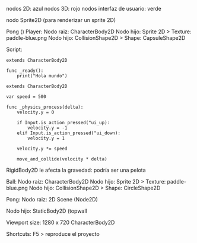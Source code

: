 nodos 2D: azul
nodos 3D: rojo
nodos interfaz de usuario: verde

nodo Sprite2D (para renderizar un sprite 2D)

Pong ()
Player:
Nodo raiz: CharacterBody2D
Nodo hijo: Sprite 2D > Texture: paddle-blue.png
Nodo hijo: CollisionShape2D > Shape: CapsuleShape2D


Script:
```
extends CharacterBody2D

func _ready():
	print("Hola mundo")
```

```
extends CharacterBody2D

var speed = 500

func _physics_process(delta):
	velocity.y = 0

	if Input.is_action_pressed("ui_up):
		velocity.y = -1
	elif Input.is_action_pressed("ui_down):
		velocity.y = 1

	velocity.y *= speed

	move_and_collide(velocity * delta)
```



RigidBody2D le afecta la gravedad: podría ser una pelota


Ball:
Nodo raiz: CharacterBody2D
Nodo hijo: Sprite 2D > Texture: paddle-blue.png
Nodo hijo: CollisionShape2D > Shape: CircleShape2D

Pong:
Nodo raiz: 2D Scene (Node2D)


Nodo hijo: StaticBody2D (topwall



Viewport size: 1280 x 720
CharacterBody2D



Shortcuts:
F5 > reproduce el proyecto
